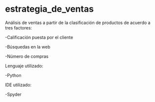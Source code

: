 # estrategia_de_ventas

Análisis de ventas a partir de la clasificación de productos de acuerdo a tres factores:

-Calificación puesta por el cliente

-Búsquedas en la web

-Número de compras


Lenguaje utilizado:

-Python


IDE utilizado:

-Spyder
